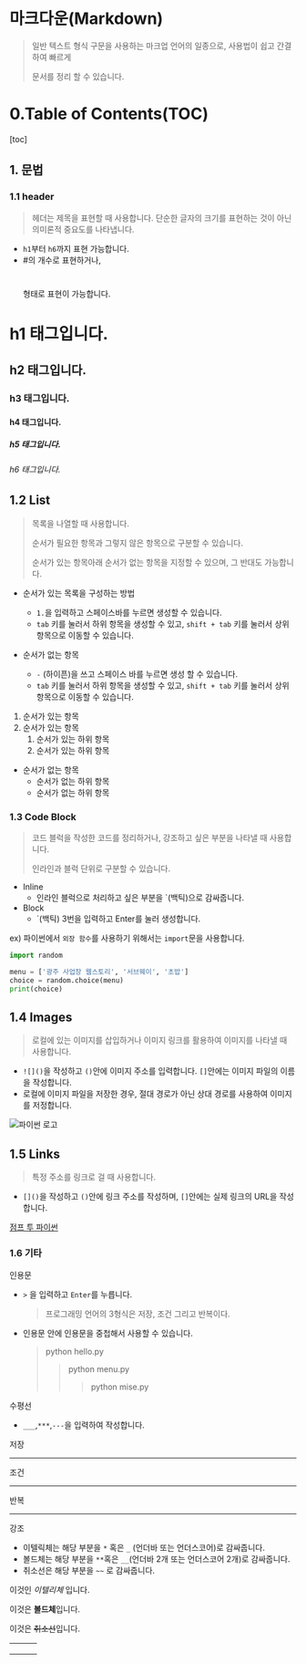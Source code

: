 # 마크다운(Markdown)



> 일반 텍스트 형식 구문을 사용하는 마크업 언어의 일종으로, 사용법이 쉽고 간결하여 빠르게
>
> 문서를 정리 할 수 있습니다.

# 0.Table of Contents(TOC)

[toc]

## 1. 문법

### 1.1 header

> 헤더는 제목을 표현할 때 사용합니다. 단순한 글자의 크기를 표현하는 것이 아닌 의미론적 중요도를 나타냅니다.

- `h1`부터 `h6`까지 표현 가능합니다.
- #의 개수로 표현하거나, <h1> </h1>형태로 표현이 가능합니다.



# h1 태그입니다.

## h2 태그입니다.

### h3 태그입니다.

#### h4 태그입니다.

##### h5 태그입니다.

###### h6 태그입니다.



## 1.2 List

> 목록을 나열할 때 사용합니다.
>
> 순서가 필요한 항목과 그렇지 않은 항목으로 구분할 수 있습니다.
>
> 순서가 있는 항목아래 순서가 없는 항목을 지정할 수 있으며, 그 반대도 가능합니다.

- 순서가 있는 목록을 구성하는 방법
  - `1.`을 입력하고 스페이스바를 누르면 생성할 수 있습니다.
  - `tab` 키를 눌러서 하위 항목을 생성할 수 있고, `shift + tab` 키를 눌러서 상위 항목으로 이동할 수 있습니다.

- 순서가 없는 항목
  - `-` (하이픈)을 쓰고 스페이스 바를 누르면 생성 할 수 있습니다.
  - `tab` 키를 눌러서 하위 항목을 생성할 수 있고, `shift + tab` 키를 눌러서 상위 항목으로 이동할 수 있습니다.

1. 순서가 있는 항목
2. 순서가 있는 항목
   1. 순서가 있는 하위 항목
   2. 순서가 있는 하위 항목



- 순서가 없는 항목
  - 순서가 없는 하위 항목
  - 순서가 없는 하위 항목

### 1.3 Code Block

> 코드 블럭을 작성한 코드를 정리하거나, 강조하고 싶은 부분을 나타낼 때 사용합니다.
>
> 인라인과 블럭 단위로 구분할 수 있습니다.

- Inline
  - 인라인 블럭으로 처리하고 싶은 부분을 `(백틱)으로 감싸줍니다.
- Block
  - `(백틱) 3번을 입력하고 Enter를 눌러 생성합니다.



ex) 파이썬에서 `외장 함수`를 사용하기 위해서는 `import`문을 사용합니다.

```python
import random

menu = ['광주 사업장 웹스토리', '서브웨이', '초밥']
choice = random.choice(menu)
print(choice)
```



## 1.4 Images

> 로컬에 있는 이미지를 삽입하거나 이미지 링크를 활용하여 이미지를 나타낼 때 사용합니다.

- `![]()`을 작성하고 `()`안에 이미지 주소를 입력합니다. `[]`안에는 이미지 파일의 이름을 작성합니다.
- 로컬에 이미지 파일을 저장한 경우, 절대 경로가 아닌 상대 경로를 사용하여 이미지를 저정합니다.



![파이썬 로고](768px-Python-logo-notext.svg.png)



## 1.5 Links

> 특정 주소를 링크로 걸 때 사용합니다.

- `[]()`을 작성하고 `()`안에 링크 주소를 작성하며, `[]`안에는 실제 링크의 URL을 작성합니다.

[점프 투 파이썬](https://wikidocs.net/13)



### 1.6 기타




인용문

- `>` 을 입력하고 `Enter`를 누릅니다.

  >프로그래밍 언어의 3형식은 저장, 조건 그리고 반복이다.

- 인용문 안에 인용문을 중첩해서 사용할 수 있습니다.

  > python hello.py
  >
  > > python menu.py
  > >
  > > > python mise.py

수평선

- `___`,`***`,`---`을 입력하여 작성합니다.

저장

___

조건

***

반복

___



강조

- 이텔릭체는 해당 부분을 `*` 혹은 `_` (언더바 또는 언더스코어)로 감싸줍니다.
- 볼드체는 해당 부분을 `**`혹은 `__`(언더바 2개 또는 언더스코어 2개)로 감싸줍니다.
- 취소선은 해당 부분을 `~~` 로 감싸줍니다.



이것인 *이텔리체* 입니다.

이것은 **볼드체**입니다.

이것은 ~~취소선~~입니다.



|      |      |      |
| ---- | ---- | ---- |
|      |      |      |
|      |      |      |
|      |      |      |


